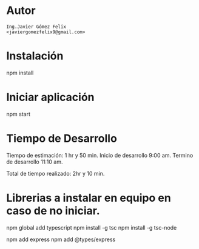# Autor
    Ing.Javier Gómez Felix 
    <javiergomezfelix9@gmail.com>

# Instalación
npm install


# Iniciar aplicación
npm start

# Tiempo de Desarrollo

Tiempo de estimación: 1 hr y 50 min.
Inicio de desarrollo 9:00 am.
Termino de desarrollo  11:10 am.

Total de tiempo realizado: 2hr y 10 min.

# Librerias a instalar en equipo en caso de no iniciar.
npm global add typescript
npm install -g tsc
npm install -g tsc-node

npm add express
npm add @types/express